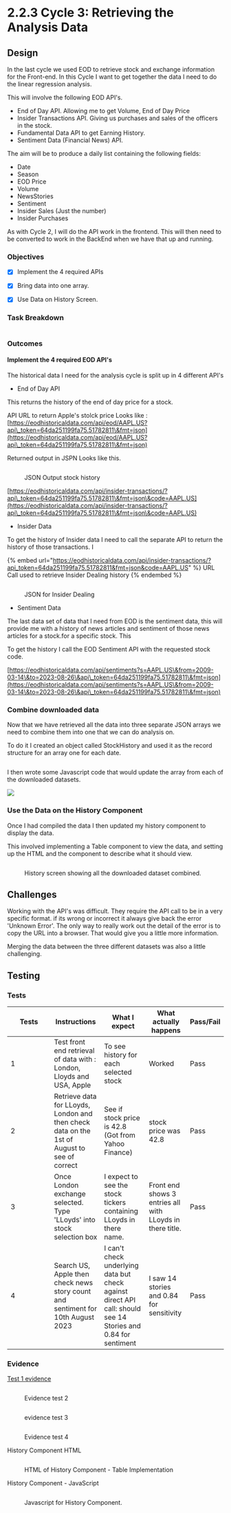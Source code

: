 # 2.2.3 Cycle 3: Retrieving the Analysis Data

## Design

In the last cycle we used EOD to retrieve stock and exchange information for the Front-end. In this Cycle I want to get together the data I need to do the linear regression analysis.

This will involve the following EOD API's.

* End of Day API. Allowing me to get Volume, End of Day Price&#x20;
* Insider Transactions API. Giving us purchases and sales of the officers in the stock.
* Fundamental Data API to get Earning History.
* Sentiment Data (Financial News) API.&#x20;

The aim will be to produce a daily list containing the following fields:

* Date
* Season
* EOD Price
* Volume
* NewsStories
* Sentiment
* Insider Sales (Just the number)
* Insider Purchases&#x20;

As with Cycle 2, I will do the API work in the frontend. This will then need to be converted to work in the BackEnd when we have that up and running.

### Objectives

* [x] Implement the 4 required APIs
* [x] Bring data into one array.
* [x] Use Data on History Screen.



### Task Breakdown

<figure><img src="../.gitbook/assets/image (96).png" alt=""><figcaption></figcaption></figure>

### Outcomes

#### Implement the 4 required EOD API's

The historical data I need for the analysis cycle is split up in 4 different API's

* End of Day API

This  returns the history of the end of day price for a stock.&#x20;

API URL to return Apple's stolck price Looks like : [https://eodhistoricaldata.com/api/eod/AAPL.US?api\_token=64da251199fa75.51782811\&fmt=json](https://eodhistoricaldata.com/api/eod/AAPL.US?api\_token=64da251199fa75.51782811\&fmt=json)

Returned output in JSPN Looks like this.

<figure><img src="../.gitbook/assets/image (12).png" alt=""><figcaption><p>JSON Output stock history</p></figcaption></figure>

[https://eodhistoricaldata.com/api/insider-transactions/?api\_token=64da251199fa75.51782811\&fmt=json\&code=AAPL.US](https://eodhistoricaldata.com/api/insider-transactions/?api\_token=64da251199fa75.51782811\&fmt=json\&code=AAPL.US)

* Insider Data

To get the history of Insider data I need to call the separate API to return the history of those transactions. I

{% embed url="https://eodhistoricaldata.com/api/insider-transactions/?api_token=64da251199fa75.51782811&fmt=json&code=AAPL.US" %}
URL Call used to retrieve Insider Dealing history
{% endembed %}

<figure><img src="../.gitbook/assets/image (13).png" alt=""><figcaption><p>JSON for Insider Dealing</p></figcaption></figure>

* Sentiment Data

The last data set of data that I need from EOD is the sentiment data, this will provide me with a history of news articles and sentiment of those news articles for a stock.for a specific stock. This&#x20;

To get the history I call the EOD Sentiment API with the requested stock code.

[https://eodhistoricaldata.com/api/sentiments?s=AAPL.US\&from=2009-03-14\&to=2023-08-26\&api\_token=64da251199fa75.51782811\&fmt=json](https://eodhistoricaldata.com/api/sentiments?s=AAPL.US\&from=2009-03-14\&to=2023-08-26\&api\_token=64da251199fa75.51782811\&fmt=json)

### Combine downloaded data

Now that we have retrieved all the data into three separate JSON arrays we need to combine them into one that we can do analysis on.

To do it I created an object called StockHistory and used it as the record structure for an array one for each date.

<figure><img src="../.gitbook/assets/image (2).png" alt=""><figcaption></figcaption></figure>

I then wrote some Javascript code that would update the array from each of the downloaded datasets.

![](<../.gitbook/assets/image (15).png>)



### Use the Data on the History Component

Once I had compiled the data I then updated my history component to display the data.

This involved implementing a Table component to view the data, and setting up the HTML and the component to describe what it should view.

<figure><img src="../.gitbook/assets/image (16).png" alt=""><figcaption><p>History screen showing all the downloaded dataset combined.</p></figcaption></figure>





## Challenges

Working with the API's was difficult. They require the API call to be in a very specific format. if its wrong or incorrect it always give back the error 'Unknown Error'. The only way to really work out the detail of the error is to copy the URL into a browser. That would give you a little more information.

Merging the data between the three different datasets was also a little challenging.

## Testing



### Tests

<table><thead><tr><th width="85">Tests</th><th>Instructions</th><th>What I expect</th><th>What actually happens</th><th>Pass/Fail</th></tr></thead><tbody><tr><td>1</td><td>Test front end retrieval of data with : London, Lloyds  and USA, Apple</td><td>To see history for each selected stock</td><td>Worked</td><td>Pass</td></tr><tr><td>2</td><td>Retrieve data for LLoyds, London and then check data on the 1st of August to see of correct</td><td>See if stock price is 42.8 (Got from Yahoo Finance)</td><td>stock price was 42.8</td><td>Pass</td></tr><tr><td>3</td><td>Once London exchange selected. Type 'LLoyds' into stock selection box</td><td>I expect to see the stock tickers containing LLoyds in there name.</td><td>Front end shows 3 entries all with LLoyds in there title.</td><td>Pass</td></tr><tr><td>4</td><td>Search US, Apple then check news story count and sentiment for 10th August 2023</td><td>I can't check underlying data but check against direct API call: should see 14 Stories and 0.84 for sentiment</td><td>I saw 14 stories and 0.84 for sensitivity</td><td>Pass</td></tr></tbody></table>

### Evidence



[Test 1 evidence](https://www.youtube.com/watch?v=aEGtWoR5zhI)



<figure><img src="../.gitbook/assets/image (85).png" alt=""><figcaption><p>Evidence test 2</p></figcaption></figure>

<figure><img src="../.gitbook/assets/image (86).png" alt=""><figcaption><p>evidence test 3</p></figcaption></figure>

<figure><img src="../.gitbook/assets/image (87).png" alt=""><figcaption><p>Evidence test 4</p></figcaption></figure>











History Component HTML&#x20;

<figure><img src="../.gitbook/assets/image (17).png" alt=""><figcaption><p>HTML of History Component - Table Implementation</p></figcaption></figure>

History Component - JavaScript

<figure><img src="../.gitbook/assets/image (1) (1).png" alt=""><figcaption><p>Javascript for History Component.</p></figcaption></figure>

